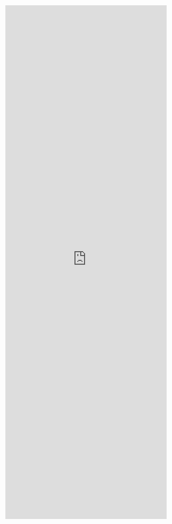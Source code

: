 <iframe 
    title='DatePicker Examples'
    src='https://fabricweb.z5.web.core.windows.net/pr-deploy-site/refs/pull/9333/merge/fabric-website-resources/dist/index.html#/examples/datepicker?docsExample=true'
    frameborder='no'
    height='1600'
    style='width: 100%;'
>